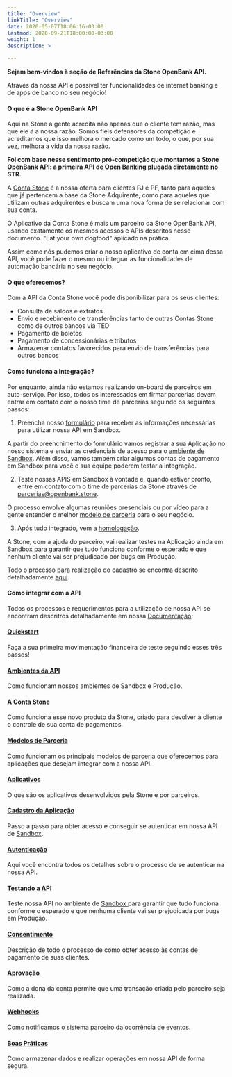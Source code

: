 ```yaml
---
title: "Overview"
linkTitle: "Overview"
date: 2020-05-07T18:06:16-03:00
lastmod: 2020-09-21T18:00:00-03:00
weight: 1
description: >

---
```


**Sejam bem-vindos à seção de Referências da Stone OpenBank API.**

Através da nossa API é possível ter funcionalidades de internet banking e de apps de banco no seu negócio!

#### O que é a Stone OpenBank API
Aqui na Stone a gente acredita não apenas que o cliente tem razão, mas que ele _é_ a nossa razão. Somos fiéis defensores da competição e acreditamos que isso melhora o mercado como um todo, o que, por sua vez, melhora a vida da nossa razão.

**Foi com base nesse sentimento pró-competição que montamos a Stone OpenBank API: a primeira API de Open Banking plugada diretamente no STR.**
 
 A [Conta Stone](https://docs.openbank.stone.com.br/docs/padroes-e-definicoes-guides#section-a-conta-stone) é a nossa oferta para clientes PJ e PF, tanto para aqueles que já pertencem a base da Stone Adquirente, como para aqueles que utilizam outras adquirentes e buscam uma nova forma de se relacionar com sua conta.
  
 O Aplicativo da Conta Stone é mais um parceiro da Stone OpenBank API, usando exatamente os mesmos acessos e APIs descritos nesse documento. \"Eat your own dogfood\" aplicado na prática.
 
 Assim como nós pudemos criar o nosso aplicativo de conta em cima dessa API, você pode fazer o mesmo ou integrar as funcionalidades de automação bancária no seu negócio. 

#### O que oferecemos?

Com a API da Conta Stone você pode disponibilizar para os seus clientes:
 
 * Consulta de saldos e extratos
 * Envio e recebimento de transferências tanto de outras Contas Stone como de outros bancos via TED
 * Pagamento de boletos
 * Pagamento de concessionárias e tributos
 * Armazenar contatos favorecidos para envio de transferências para outros bancos
 
 #### Como funciona a integração?
 
 Por enquanto, ainda não estamos realizando on-board de parceiros em auto-serviço. Por isso, todos os interessados em firmar parcerias devem entrar em contato com o nosso time de parcerias seguindo os seguintes passos:
 
 1. Preencha nosso [formulário](https://docs.google.com/forms/d/e/1FAIpQLSf_qlDh41jfthVn80v4S-HT40_Fr2wbkkGb-KuDrioEqepnXw/viewform) para receber as informações necessárias para utilizar nossa API em Sandbox.
 
 A partir do preenchimento do formulário vamos registrar a sua Aplicação no nosso sistema e enviar as credenciais de acesso para o [ambiente de Sandbox](https://docs.openbank.stone.com.br/docs/padroes-e-definicoes-guides#section-ambientes-da-api). Além disso, vamos também criar algumas contas de pagamento em Sandbox para você e sua equipe poderem testar a integração.
 
 2. Teste nossas APIS em Sandbox à vontade e, quando estiver pronto, entre em contato com o time de parcerias da Stone através de parcerias@openbank.stone.
 
 O processo envolve algumas reuniões presenciais ou por vídeo para a gente entender o melhor [modelo de parceria](https://docs.openbank.stone.com.br/docs/padroes-e-definicoes-guides#section-modelos-de-parcerias) para o seu negócio.
 
 3. Após tudo integrado, vem a [homologação](https://docs.openbank.stone.com.br/docs/testando-a-api-guides#section-homologando-sua-integra%C3%A7%C3%A3o).
 
 A Stone, com a ajuda do parceiro, vai realizar testes na Aplicação ainda em Sandbox para garantir que tudo funciona conforme o esperado e que nenhum cliente vai ser prejudicado por bugs em Produção.
 
 Todo o processo para realização do cadastro se encontra descrito detalhadamente [aqui](https://docs.openbank.stone.com.br/docs/cadastro-da-aplicacao-guides).
 
 #### Como integrar com a API
 
 Todos os processos e requerimentos para a utilização de nossa API se encontram descritros detalhadamente em nossa [Documentação](https://docs.openbank.stone.com.br/docs):
 
#### [Quickstart](https://docs.openbank.stone.com.br/docs/quickstart-guides)
 
 Faça a sua primeira movimentação financeira de teste seguindo esses três passos!
 
#### [Ambientes da API](https://docs.openbank.stone.com.br/docs/ambientes-da-api-guides)
 
 Como funcionam nossos ambientes de Sandbox e Produção.
 
#### [A Conta Stone](https://docs.openbank.stone.com.br/docs/overview-conta-stone-guides)
 
 Como funciona esse novo produto da Stone, criado para devolver à cliente o controle de sua conta de pagamentos.
 
#### [Modelos de Parceria](https://docs.openbank.stone.com.br/docs/modelos-de-parceria-guides)
 
 Como funcionam os principais modelos de parceria que oferecemos para aplicações que desejam integrar com a nossa API.
 
#### [Aplicativos](https://docs.openbank.stone.com.br/docs/aplicativos-guides)
 
 O que são os aplicativos desenvolvidos pela Stone e por parceiros.
 
#### [Cadastro da Aplicação](https://docs.openbank.stone.com.br/docs/cadastro-da-aplicacao-guides)
 
 Passo a passo para obter acesso e conseguir se autenticar em nossa API de [Sandbox](https://docs.openbank.stone.com.br/docs/padroes-e-definicoes-guides#section-ambiente-de-sandbox).
 
#### [Autenticação](https://docs.openbank.stone.com.br/docs/autenticacao-guides)
 
 Aqui você encontra todos os detalhes sobre o processo de se autenticar na nossa API.
 
#### [Testando a API](https://docs.openbank.stone.com.br/docs/testando-a-api-guides)
 
 Teste nossa API no ambiente de [Sandbox ](https://docs.openbank.stone.com.br/docs/padroes-e-definicoes-guides#section-ambiente-de-sandbox) para garantir que tudo funciona conforme o esperado e que nenhuma cliente vai ser prejudicada por bugs em Produção.
 
#### [Consentimento](https://docs.openbank.stone.com.br/docs/consentimento-guides)
 
 Descrição de todo o processo de como obter acesso às contas de pagamento de suas clientes.
 
#### [Aprovação](https://docs.openbank.stone.com.br/docs/aprovacao-guides)
 
 Como a dona da conta permite que uma transação criada pelo parceiro seja realizada.
 
#### [Webhooks](https://docs.openbank.stone.com.br/docs/webhooks-guides)
 
 Como notificamos o sistema parceiro da ocorrência de eventos.
 
#### [Boas Práticas](https://docs.openbank.stone.com.br/docs/boas-praticas-guides)
 
 Como armazenar dados e realizar operações em nossa API de forma segura.
 